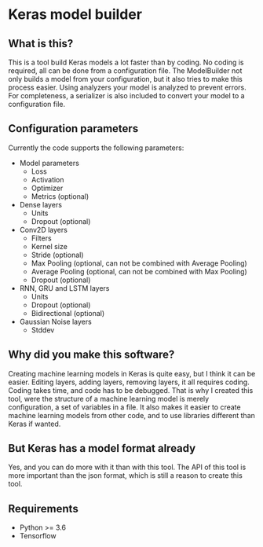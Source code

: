 # Keras model builder
## What is this?
This is a tool build Keras models a lot faster than by coding. No coding is required, all can be done from a configuration file. The ModelBuilder not only builds a model from your configuration, but it also tries to make this process easier. Using analyzers your model is analyzed to prevent errors. For completeness, a serializer is also included to convert your model to a configuration file.

## Configuration parameters
Currently the code supports the following parameters:
* Model parameters
  - Loss
  - Activation
  - Optimizer
  - Metrics (optional)
* Dense layers
  - Units
  - Dropout (optional)
* Conv2D layers
  - Filters
  - Kernel size
  - Stride (optional)
  - Max Pooling (optional, can not be combined with Average Pooling)
  - Average Pooling (optional, can not be combined with Max Pooling)
  - Dropout (optional)
* RNN, GRU and LSTM layers
  - Units
  - Dropout (optional)
  - Bidirectional (optional)
* Gaussian Noise layers
  - Stddev

## Why did you make this software?
Creating machine learning models in Keras is quite easy, but I think it can be easier. Editing layers, adding layers, removing layers, it all requires coding. Coding takes time, and code has to be debugged. That is why I created this tool, were the structure of a machine learning model is merely configuration, a set of variables in a file. It also makes it easier to create machine learning models from other code, and to use libraries different than Keras if wanted.

## But Keras has a model format already
Yes, and you can do more with it than with this tool. The API of this tool is more important than the json format, which is still a reason to create this tool.

## Requirements
* Python >= 3.6
* Tensorflow